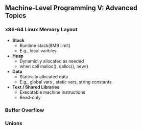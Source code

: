 ## Machine-Level Programming V: Advanced Topics

### x86-64 Linux Memory Layout

- **Stack**
  - Runtime stack(8MB limit)
  - E.g., local varibles
- **Heap**
  - Dynamiclly allocated as needed
  - when call malloc(), calloc(), new()
- **Data**
  - Statically allocated data
  - E.g., global vars , static vars, string constants
- **Text  /  Shared Libraries**
  - Executable machine instructions
  - Read-only

### Buffer Overflow

### Unions


